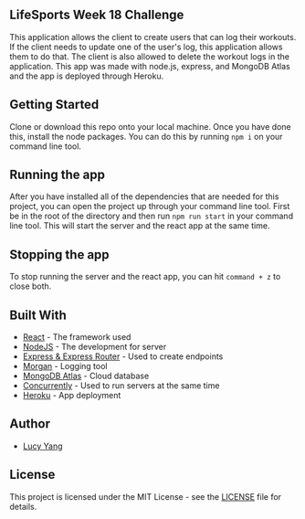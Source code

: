 
## LifeSports Week 18 Challenge 

This application allows the client to create users that can log their workouts. If the client needs to update one of the user's log, this application allows them to do that. The client is also allowed to delete the workout logs in the application. This app was made with node.js, express, and MongoDB Atlas and the app is deployed through Heroku.

## Getting Started

Clone or download this repo onto your local machine. Once you have done this, install the node packages. You can do this by running ```npm i``` on your command line tool.


## Running the app

After you have installed all of the dependencies that are needed for this project, you can open the project up through your command line tool. First be in the root of the directory and then run ```npm run start``` in your command line tool. This will start the server and the react app at the same time.


## Stopping the app

To stop running the server and the react app, you can hit ```command + z``` to close both.


## Built With

* [React](https://github.com/facebook/react) - The framework used
* [NodeJS](https://github.com/nodejs/node) - The development for server
* [Express & Express Router](https://github.com/expressjs/express) - Used to create endpoints
* [Morgan](https://github.com/expressjs/morgan) - Logging tool
* [MongoDB Atlas](https://www.mongodb.com/cloud/atlas) - Cloud database
* [Concurrently](https://github.com/kimmobrunfeldt/concurrently) - Used to run servers at the same time
* [Heroku](https://www.heroku.com) - App deployment

## Author

* [Lucy Yang](https://github.com/l-yang-05)


## License

This project is licensed under the MIT License - see the [LICENSE](LICENSE) file for details.
